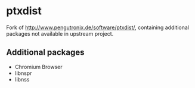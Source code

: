 # ptxdist

Fork of http://www.pengutronix.de/software/ptxdist/, containing additional packages not available in upstream project.


## Additional packages

* Chromium Browser
* libnspr
* libnss
